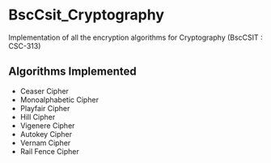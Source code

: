 # BscCsit_Cryptography
Implementation of all the encryption algorithms for Cryptography (BscCSIT : CSC-313)

## Algorithms Implemented
- Ceaser Cipher
- Monoalphabetic Cipher
- Playfair Cipher
- Hill Cipher
- Vigenere Cipher
- Autokey Cipher
- Vernam Cipher
- Rail Fence Cipher


